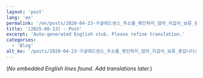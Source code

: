 ```yaml
---
layout: 'post'
lang: 'en'
permalink: '/en/posts/2020-04-23-구글애드센스_주소를_확인하지_않아_지급이_보류_중입니다/'
title: '[2025-08-13] - Post'
excerpt: 'Auto-generated English stub. Please refine translation.'
categories:
  - 'Blog'
alt_ko: '/posts/2020-04-23-구글애드센스_주소를_확인하지_않아_지급이_보류_중입니다/'
---
```


(*No embedded English lines found. Add translations later.*)
